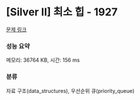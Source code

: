 # [Silver II] 최소 힙 - 1927 

[문제 링크](https://www.acmicpc.net/problem/1927) 

### 성능 요약

메모리: 36764 KB, 시간: 156 ms

### 분류

자료 구조(data_structures), 우선순위 큐(priority_queue)

